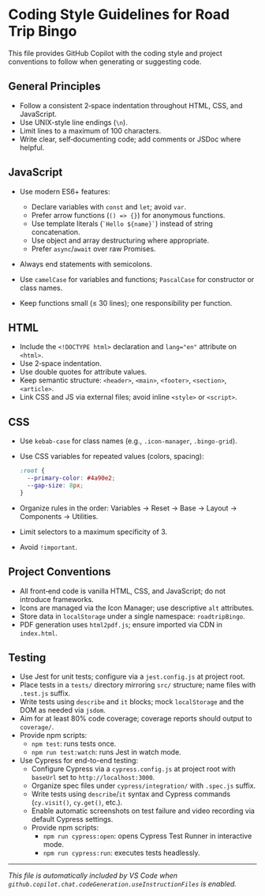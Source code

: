 # Coding Style Guidelines for Road Trip Bingo

This file provides GitHub Copilot with the coding style and project conventions to follow when generating or suggesting code.

## General Principles

* Follow a consistent 2‑space indentation throughout HTML, CSS, and JavaScript.
* Use UNIX-style line endings (`\n`).
* Limit lines to a maximum of 100 characters.
* Write clear, self‑documenting code; add comments or JSDoc where helpful.

## JavaScript

* Use modern ES6+ features:

  * Declare variables with `const` and `let`; avoid `var`.
  * Prefer arrow functions (`() => {}`) for anonymous functions.
  * Use template literals (`` `Hello ${name}` ``) instead of string concatenation.
  * Use object and array destructuring where appropriate.
  * Prefer `async`/`await` over raw Promises.
* Always end statements with semicolons.
* Use `camelCase` for variables and functions; `PascalCase` for constructor or class names.
* Keep functions small (≤ 30 lines); one responsibility per function.

## HTML

* Include the `<!DOCTYPE html>` declaration and `lang="en"` attribute on `<html>`.
* Use 2‑space indentation.
* Use double quotes for attribute values.
* Keep semantic structure: `<header>`, `<main>`, `<footer>`, `<section>`, `<article>`.
* Link CSS and JS via external files; avoid inline `<style>` or `<script>`.

## CSS

* Use `kebab-case` for class names (e.g., `.icon-manager`, `.bingo-grid`).
* Use CSS variables for repeated values (colors, spacing):

  ```css
  :root {
    --primary-color: #4a90e2;
    --gap-size: 8px;
  }
  ```
* Organize rules in the order: Variables → Reset → Base → Layout → Components → Utilities.
* Limit selectors to a maximum specificity of 3.
* Avoid `!important`.

## Project Conventions

* All front‑end code is vanilla HTML, CSS, and JavaScript; do not introduce frameworks.
* Icons are managed via the Icon Manager; use descriptive `alt` attributes.
* Store data in `localStorage` under a single namespace: `roadtripBingo`.
* PDF generation uses `html2pdf.js`; ensure imported via CDN in `index.html`.

## Testing

* Use Jest for unit tests; configure via a `jest.config.js` at project root.
* Place tests in a `tests/` directory mirroring `src/` structure; name files with `.test.js` suffix.
* Write tests using `describe` and `it` blocks; mock `localStorage` and the DOM as needed via `jsdom`.
* Aim for at least 80% code coverage; coverage reports should output to `coverage/`.
* Provide npm scripts:
  * `npm test`: runs tests once.
  * `npm run test:watch`: runs Jest in watch mode.
* Use Cypress for end-to-end testing:
  * Configure Cypress via a `cypress.config.js` at project root with `baseUrl` set to `http://localhost:3000`.
  * Organize spec files under `cypress/integration/` with `.spec.js` suffix.
  * Write tests using `describe`/`it` syntax and Cypress commands (`cy.visit()`, `cy.get()`, etc.).
  * Enable automatic screenshots on test failure and video recording via default Cypress settings.
  * Provide npm scripts:
    * `npm run cypress:open`: opens Cypress Test Runner in interactive mode.
    * `npm run cypress:run`: executes tests headlessly.

---

*This file is automatically included by VS Code when `github.copilot.chat.codeGeneration.useInstructionFiles` is enabled.*